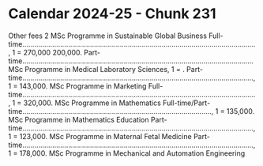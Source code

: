 # Calendar 2024-25 - Chunk 231

<!-- Chunk tokens: 905, Enriched tokens: 908 -->

Other fees 2
MSc Programme in Sustainable Global Business Full-time....................................................................................................................., 1 = 270,000 200,000. Part-time.................................................................................................................... MSc Programme in Medical Laboratory Sciences, 1 = . Part-time...................................................................................................................., 1 = 143,000. MSc Programme in Marketing Full-time....................................................................................................................., 1 = 320,000. MSc Programme in Mathematics Full-time/Part-time..............................................................................................., 1 = 135,000. MSc Programme in Mathematics Education Part-time...................................................................................................................., 1 = 123,000. MSc Programme in Maternal Fetal Medicine Part-time...................................................................................................................., 1 = 178,000. MSc Programme in Mechanical and Automation Engineering